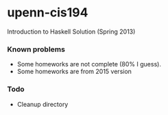# upenn-cis194
Introduction to Haskell Solution (Spring 2013)

### Known problems
+ Some homeworks are not complete (80% I guess).
+ Some homeworks are from 2015 version

### Todo
+ Cleanup directory

